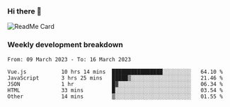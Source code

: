 ### Hi there 👋

<!--
**itzcy/itzcy** is a ✨ _special_ ✨ repository because its `README.md` (this file) appears on your GitHub profile.

Here are some ideas to get you started:

- 🔭 I’m currently working on ...
- 🌱 I’m currently learning ...
- 👯 I’m looking to collaborate on ...
- 🤔 I’m looking for help with ...
- 💬 Ask me about ...
- 📫 How to reach me: ...
- 😄 Pronouns: ...
- ⚡ Fun fact: ...
-->
![ReadMe Card](https://github-readme-stats.vercel.app/api?username=itzcy&show_icons=true&title_color=2d3198&icon_color=797cb8&text_color=24292e&bg_color=f6f8fa)

### Weekly development breakdown
<!--START_SECTION:waka-->

```text
From: 09 March 2023 - To: 16 March 2023

Vue.js           10 hrs 14 mins  ████████████████░░░░░░░░░   64.10 %
JavaScript       3 hrs 25 mins   █████▒░░░░░░░░░░░░░░░░░░░   21.46 %
JSON             1 hr            █▓░░░░░░░░░░░░░░░░░░░░░░░   06.34 %
HTML             33 mins         █░░░░░░░░░░░░░░░░░░░░░░░░   03.54 %
Other            14 mins         ▒░░░░░░░░░░░░░░░░░░░░░░░░   01.55 %
```

<!--END_SECTION:waka-->
